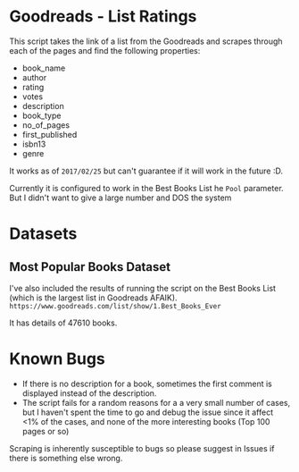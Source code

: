 # Goodreads - List Ratings

This script takes the link of a list from the Goodreads and scrapes through each of the pages and find the following properties:

- book_name
- author
- rating
- votes
- description
- book_type
- no_of_pages
- first_published
- isbn13
- genre

It works as of `2017/02/25` but can't guarantee if it will work in the future :D.

Currently it is configured to work in the Best Books List
he `Pool` parameter. But I didn't want to give a large number and DOS the system

# Datasets

## Most Popular Books Dataset

I've also included the results of running the script on the Best Books List (which is the largest list in Goodreads AFAIK).
`https://www.goodreads.com/list/show/1.Best_Books_Ever`

It has details of 47610 books.


# Known Bugs

- If there is no description for a book, sometimes the first comment is displayed instead of the description.
- The script fails for a random reasons for a a very small number of cases, but I haven't spent the time to go and debug the issue since it affect <1% of the cases, and none of the more interesting books (Top 100 pages or so)

Scraping is inherently susceptible to bugs so please suggest in Issues if there is something else wrong.
